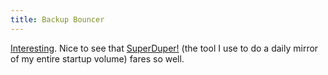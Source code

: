```yaml
---
title: Backup Bouncer
---
```


[Interesting](http://www.n8gray.org/blog/2007/04/27/introducing-backup-bouncer/). Nice to see that [SuperDuper!](http://www.wincent.com/knowledge-base/SuperDuper!) (the tool I use to do a daily mirror of my entire startup volume) fares so well.
